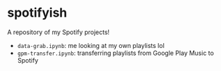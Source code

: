 # spotifyish

A repository of my Spotify projects!

- `data-grab.ipynb`: me looking at my own playlists lol
- `gpm-transfer.ipynb`: transferring playlists from Google Play Music to Spotify
